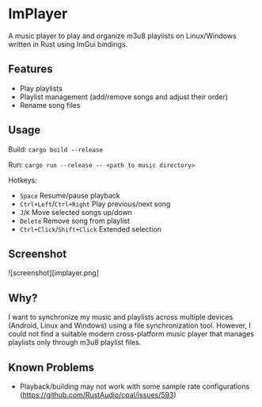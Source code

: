 # ImPlayer

A music player to play and organize m3u8 playlists on Linux/Windows written in Rust using ImGui bindings.

## Features

* Play playlists
* Playlist management (add/remove songs and adjust their order)
* Rename song files

## Usage

Build: `cargo build --release`

Run: `cargo run --release -- <path to music directory>`

Hotkeys:
* `Space` Resume/pause playback
* `Ctrl+Left`/`Ctrl+Right` Play previous/next song
* `J`/`K` Move selected songs up/down
* `Delete` Remove song from playlist
* `Ctrl+Click`/`Shift+Click` Extended selection

## Screenshot

![screenshot][implayer.png]

## Why?

I want to synchronize my music and playlists across multiple devices (Android, Linux and Windows) using a file synchronization tool.
However, I could not find a suitable modern cross-platform music player that manages playlists only through m3u8 playlist files.

## Known Problems

* Playback/building may not work with some sample rate configurations (https://github.com/RustAudio/cpal/issues/593)
